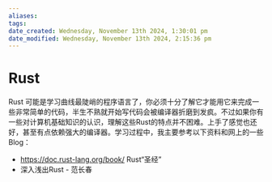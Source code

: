 ```yaml
---
aliases: 
tags: 
date_created: Wednesday, November 13th 2024, 1:30:01 pm
date_modified: Wednesday, November 13th 2024, 2:15:36 pm
---
```


# Rust

Rust 可能是学习曲线最陡峭的程序语言了，你必须十分了解它才能用它来完成一些非常简单的代码，半生不熟就开始写代码会被编译器折磨到发疯。不过如果你有一些对计算机基础知识的认识，理解这些Rust的特点并不困难。上手了感觉也还好，甚至有点依赖强大的编译器。学习过程中，我主要参考以下资料和网上的一些Blog：

- <https://doc.rust-lang.org/book/> Rust“圣经”
- 深入浅出Rust - 范长春
